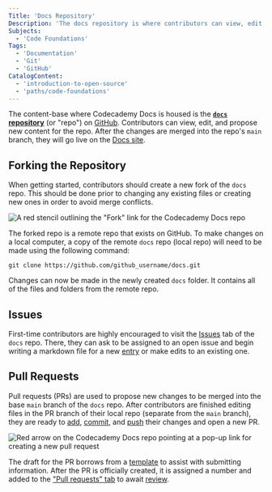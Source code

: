 ```yaml
---
Title: 'Docs Repository'
Description: 'The docs repository is where contributors can view, edit, and propose new content to be published to the Codecademy Docs site.'
Subjects:
  - 'Code Foundations'
Tags:
  - 'Documentation'
  - 'Git'
  - 'GitHub'
CatalogContent:
  - 'introduction-to-open-source'
  - 'paths/code-foundations'
---
```


The content-base where Codecademy Docs is housed is the [**`docs` repository**](https://github.com/Codecademy/docs) (or "repo") on [GitHub](https://www.codecademy.com/resources/docs/general/github). Contributors can view, edit, and propose new content for the repo. After the changes are merged into the repo's `main` branch, they will go live on the [Docs site](https://www.codecademy.com/resources/docs).

## Forking the Repository

When getting started, contributors should create a new fork of the `docs` repo. This should be done prior to changing any existing files or creating new ones in order to avoid merge conflicts.

![A red stencil outlining the "Fork" link for the Codecademy Docs repo](https://raw.githubusercontent.com/Codecademy/docs/main/media/indicate_fork_link.png)

The forked repo is a remote repo that exists on GitHub. To make changes on a local computer, a copy of the remote `docs` repo (local repo) will need to be made using the following command:

```pseudo
git clone https://github.com/github_username/docs.git
```

Changes can now be made in the newly created `docs` folder. It contains all of the files and folders from the remote repo.

## Issues

First-time contributors are highly encouraged to visit the [Issues](https://github.com/Codecademy/docs/issues) tab of the `docs` repo. There, they can ask to be assigned to an open issue and begin writing a markdown file for a new [entry](https://www.codecademy.com/resources/docs/docs-community/entries) or make edits to an existing one.

## Pull Requests

Pull requests (PRs) are used to propose new changes to be merged into the base `main` branch of the `docs` repo. After contributors are finished editing files in the PR branch of their local repo (separate from the `main` branch), they are ready to [add](https://www.codecademy.com/resources/docs/git/add), [commit](https://www.codecademy.com/resources/docs/git/commit), and [push](https://www.codecademy.com/resources/docs/git/push) their changes and open a new PR.

![Red arrow on the Codecademy Docs repo pointing at a pop-up link for creating a new pull request](https://raw.githubusercontent.com/Codecademy/docs/main/media/create_pull_request_link.png)

The draft for the PR borrows from a [template](https://github.com/Codecademy/docs/blob/main/.github/PULL_REQUEST_TEMPLATE.md) to assist with submitting information. After the PR is officially created, it is assigned a number and added to the ["Pull requests" tab](https://github.com/Codecademy/docs/pulls) to await [review](https://www.codecademy.com/resources/docs/docs-community/contributing-to-docs/reviews).
